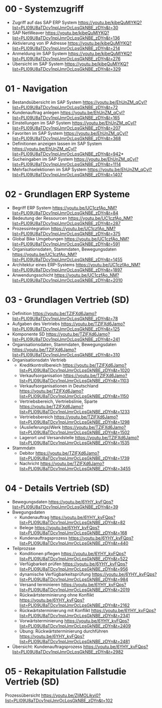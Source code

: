# 00 - Systemzugriff 
* Zugriff auf das SAP ERP System https://youtu.be/kibeQuMlYKQ?list=PLl09U8aTDcv1nplJmrOcLpsGkNBE_zDYn&t=30
* SAP NetWeaver https://youtu.be/kibeQuMlYKQ?list=PLl09U8aTDcv1nplJmrOcLpsGkNBE_zDYn&t=136
* Aktivierung von IP Adresse https://youtu.be/kibeQuMlYKQ?list=PLl09U8aTDcv1nplJmrOcLpsGkNBE_zDYn&t=214
* Anmeldung im SAP System https://youtu.be/kibeQuMlYKQ?list=PLl09U8aTDcv1nplJmrOcLpsGkNBE_zDYn&t=276
* Übersicht im SAP System https://youtu.be/kibeQuMlYKQ?list=PLl09U8aTDcv1nplJmrOcLpsGkNBE_zDYn&t=329

# 01 - Navigation 
* Bestandsübersicht im SAP System https://youtu.be/EhUnZM_qCyI?list=PLl09U8aTDcv1nplJmrOcLpsGkNBE_zDYn&t=72
* Kundenauftrag anlegen https://youtu.be/EhUnZM_qCyI?list=PLl09U8aTDcv1nplJmrOcLpsGkNBE_zDYn&t=165
* Einstellungen im SAP System https://youtu.be/EhUnZM_qCyI?list=PLl09U8aTDcv1nplJmrOcLpsGkNBE_zDYn&t=207
* Favoriten im SAP System https://youtu.be/EhUnZM_qCyI?list=PLl09U8aTDcv1nplJmrOcLpsGkNBE_zDYn&t=368
* Definitionen anzeigen lassen im SAP System https://youtu.be/EhUnZM_qCyI?list=PLl09U8aTDcv1nplJmrOcLpsGkNBE_zDYn&t=942* 
* Sucheingaben im SAP System https://youtu.be/EhUnZM_qCyI?list=PLl09U8aTDcv1nplJmrOcLpsGkNBE_zDYn&t=1114
* Mehrfachselektionen im SAP System https://youtu.be/EhUnZM_qCyI?list=PLl09U8aTDcv1nplJmrOcLpsGkNBE_zDYn&t=1407

# 02 - Grundlagen ERP Systeme 
* Begriff ERP System https://youtu.be/UC1czfAo_NM?list=PLl09U8aTDcv1nplJmrOcLpsGkNBE_zDYn&t=84
* Bedeutung der Ressourcen https://youtu.be/UC1czfAo_NM?list=PLl09U8aTDcv1nplJmrOcLpsGkNBE_zDYn&t=287
* Prozessintegration https://youtu.be/UC1czfAo_NM?list=PLl09U8aTDcv1nplJmrOcLpsGkNBE_zDYn&t=375
* Global Bike Umgebungen https://youtu.be/UC1czfAo_NM?list=PLl09U8aTDcv1nplJmrOcLpsGkNBE_zDYn&t=591
* Organisationsdaten, Stammdaten, Bewegungsdaten https://youtu.be/UC1czfAo_NM?list=PLl09U8aTDcv1nplJmrOcLpsGkNBE_zDYn&t=1455
* Architektur eines ERP-Systems https://youtu.be/UC1czfAo_NM?list=PLl09U8aTDcv1nplJmrOcLpsGkNBE_zDYn&t=1897
* Anwendungsschicht https://youtu.be/UC1czfAo_NM?list=PLl09U8aTDcv1nplJmrOcLpsGkNBE_zDYn&t=2010

# 03 - Grundlagen Vertrieb (SD) 
* Definition https://youtu.be/TZlFXd6Jamo?list=PLl09U8aTDcv1nplJmrOcLpsGkNBE_zDYn&t=78
* Aufgaben des Vertriebs https://youtu.be/TZlFXd6Jamo?list=PLl09U8aTDcv1nplJmrOcLpsGkNBE_zDYn&t=125
* Komponente SD https://youtu.be/TZlFXd6Jamo?list=PLl09U8aTDcv1nplJmrOcLpsGkNBE_zDYn&t=241
* Organisationsdaten, Stammdaten, Bewegungsdaten https://youtu.be/TZlFXd6Jamo?list=PLl09U8aTDcv1nplJmrOcLpsGkNBE_zDYn&t=310
* Organisationsdatn Vertrieb
  * Kreditkontrollbereich https://youtu.be/TZlFXd6Jamo?list=PLl09U8aTDcv1nplJmrOcLpsGkNBE_zDYn&t=1020
  * Verkaufsorganisation https://youtu.be/TZlFXd6Jamo?list=PLl09U8aTDcv1nplJmrOcLpsGkNBE_zDYn&t=1103
  * Verkaufsorganisationen in Deutschland https://youtu.be/TZlFXd6Jamo?list=PLl09U8aTDcv1nplJmrOcLpsGkNBE_zDYn&t=1150
  * Vertriebsbereich, Vertriebslinie, Sparte https://youtu.be/TZlFXd6Jamo?list=PLl09U8aTDcv1nplJmrOcLpsGkNBE_zDYn&t=1233
  * Vertriebsbereich https://youtu.be/TZlFXd6Jamo?list=PLl09U8aTDcv1nplJmrOcLpsGkNBE_zDYn&t=1298
  * (Auslieferungs)Werk https://youtu.be/TZlFXd6Jamo?list=PLl09U8aTDcv1nplJmrOcLpsGkNBE_zDYn&t=1502
  * Lagerort und Versandstelle https://youtu.be/TZlFXd6Jamo?list=PLl09U8aTDcv1nplJmrOcLpsGkNBE_zDYn&t=1535
* Stammdatn
  * Debitor https://youtu.be/TZlFXd6Jamo?list=PLl09U8aTDcv1nplJmrOcLpsGkNBE_zDYn&t=1739
  * Nachricht https://youtu.be/TZlFXd6Jamo?list=PLl09U8aTDcv1nplJmrOcLpsGkNBE_zDYn&t=3455
  
# 04 - Details Vertrieb (SD) 
* Bewegungsdaten https://youtu.be/6YHY_kvFQps?list=PLl09U8aTDcv1nplJmrOcLpsGkNBE_zDYn&t=39
* Bwegungsdaten 
  * Kundenauftrag https://youtu.be/6YHY_kvFQps?list=PLl09U8aTDcv1nplJmrOcLpsGkNBE_zDYn&t=82
  * Belege https://youtu.be/6YHY_kvFQps?list=PLl09U8aTDcv1nplJmrOcLpsGkNBE_zDYn&t=168
  * Kundenauftragsprozess https://youtu.be/6YHY_kvFQps?list=PLl09U8aTDcv1nplJmrOcLpsGkNBE_zDYn&t=440
* Teilprozsse
  * Konditionen pflegen https://youtu.be/6YHY_kvFQps?list=PLl09U8aTDcv1nplJmrOcLpsGkNBE_zDYn&t=522
  * Verfügbarkeit prüfen https://youtu.be/6YHY_kvFQps?list=PLl09U8aTDcv1nplJmrOcLpsGkNBE_zDYn&t=956
  * dynamische Verfügbarkeitsprüfung https://youtu.be/6YHY_kvFQps?list=PLl09U8aTDcv1nplJmrOcLpsGkNBE_zDYn&t=984
  * Versand terminieren https://youtu.be/6YHY_kvFQps?list=PLl09U8aTDcv1nplJmrOcLpsGkNBE_zDYn&t=2019
  * Rückwärtsterminierung ohne Konflikt https://youtu.be/6YHY_kvFQps?list=PLl09U8aTDcv1nplJmrOcLpsGkNBE_zDYn&t=2162
  * Rückwärtsterminierung mit Konflikt https://youtu.be/6YHY_kvFQps?list=PLl09U8aTDcv1nplJmrOcLpsGkNBE_zDYn&t=2341
  * Vorwärtsterminierung https://youtu.be/6YHY_kvFQps?list=PLl09U8aTDcv1nplJmrOcLpsGkNBE_zDYn&t=2409
  * Übung: Rückwärtsterminierung durchführen https://youtu.be/6YHY_kvFQps?list=PLl09U8aTDcv1nplJmrOcLpsGkNBE_zDYn&t=2481
* Übersicht: Kundenauftragsprozess https://youtu.be/6YHY_kvFQps?list=PLl09U8aTDcv1nplJmrOcLpsGkNBE_zDYn&t=2982

# 05 - Rekapitulation Fallstudie Vertrieb (SD) 
Prozessübersicht https://youtu.be/ZljMOLikyj0?list=PLl09U8aTDcv1nplJmrOcLpsGkNBE_zDYn&t=102
















